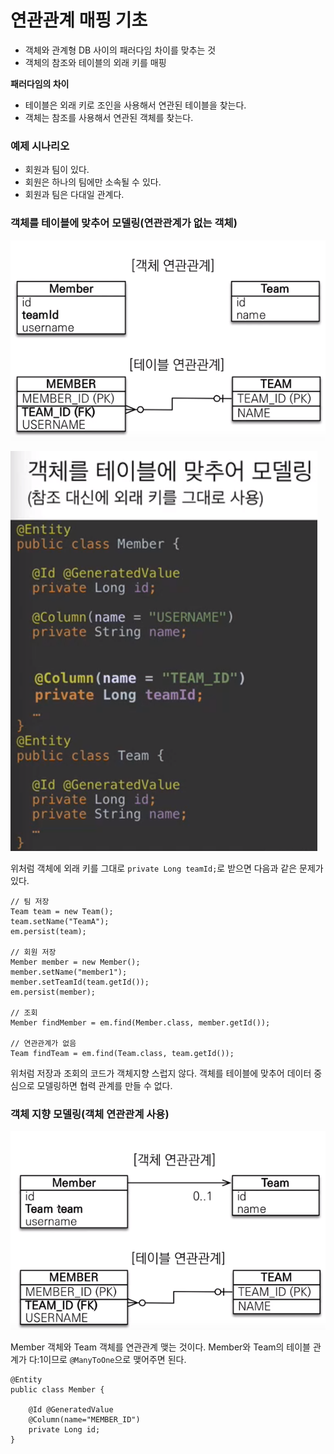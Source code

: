 # 연관관계 매핑 기초

- 객체와 관계형 DB 사이의 패러다임 차이를 맞추는 것
- 객체의 참조와 테이블의 외래 키를 매핑

**패러다임의 차이**
- 테이블은 외래 키로 조인을 사용해서 연관된 테이블을 찾는다.
- 객체는 참조를 사용해서 연관된 객체를 찾는다.


### 예제 시나리오

- 회원과 팀이 있다.
- 회원은 하나의 팀에만 소속될 수 있다.
- 회원과 팀은 다대일 관계다.

### 객체를 테이블에 맞추어 모델링(연관관계가 없는 객체)

![연관관계가 없는 객체](/picture/연관관계가_없는_객체.PNG)

![참조 대신 외래 키 사용](/picture/참조_대신_외래_키_사용.PNG)

위처럼 객체에 외래 키를 그대로 `private Long teamId;`로 받으면 다음과 같은 문제가 있다.


```
// 팀 저장
Team team = new Team();
team.setName("TeamA");
em.persist(team);

// 회원 저장
Member member = new Member();
member.setName("member1");
member.setTeamId(team.getId());
em.persist(member);

// 조회
Member findMember = em.find(Member.class, member.getId());

// 연관관계가 없음
Team findTeam = em.find(Team.class, team.getId());
```

위처럼 저장과 조회의 코드가 객체지향 스럽지 않다. 객체를 테이블에 맞추어 데이터 중심으로 모델링하면 협력 관계를 만들 수 없다.

### 객체 지향 모델링(객체 연관관계 사용)

![객체 지향 모델링](/picture/객체_지향_모델링.PNG)

Member 객체와 Team 객체를 연관관계 맺는 것이다. Member와 Team의 테이블 관계가 다:1이므로 `@ManyToOne`으로 맺어주면 된다.

```
@Entity
public class Member {
    
    @Id @GeneratedValue
    @Column(name="MEMBER_ID")
    private Long id;
}
```